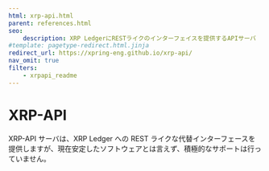 ```yaml
---
html: xrp-api.html
parent: references.html
seo:
    description: XRP LedgerにRESTライクのインターフェイスを提供するAPIサーバ
#template: pagetype-redirect.html.jinja
redirect_url: https://xpring-eng.github.io/xrp-api/
nav_omit: true
filters:
    - xrpapi_readme
---
```

# XRP-API

XRP-API サーバは、XRP Ledger への REST ライクな代替インターフェースを提供しますが、現在安定したソフトウェアとは言えず、積極的なサポートは行っていません。
